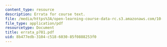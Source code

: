 ```yaml
---
content_type: resource
description: Errata for course text.
file: /media/https%3A/open-learning-course-data-rc.s3.amazonaws.com/10-37-chemical-and-biological-reaction-engineering-spring-2007/8b477edb3104c518603085f0888253f0_errata_p781.pdf
file_type: application/pdf
resourcetype: Document
title: errata_p781.pdf
uid: 8b477edb-3104-c518-6030-85f0888253f0
---
```


